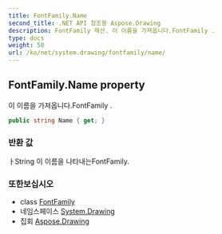 ```yaml
---
title: FontFamily.Name
second_title: .NET API 참조용 Aspose.Drawing
description: FontFamily 재산. 이 이름을 가져옵니다.FontFamily .
type: docs
weight: 50
url: /ko/net/system.drawing/fontfamily/name/
---
```

## FontFamily.Name property

이 이름을 가져옵니다.FontFamily .

```csharp
public string Name { get; }
```

### 반환 값

ㅏString 이 이름을 나타내는FontFamily.

### 또한보십시오

* class [FontFamily](../)
* 네임스페이스 [System.Drawing](../../fontfamily/)
* 집회 [Aspose.Drawing](../../../)


